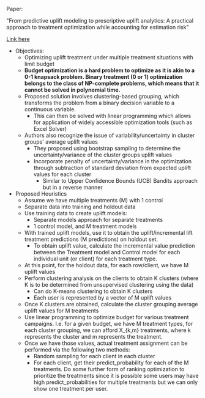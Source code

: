 Paper:

"From predictive uplift modeling to prescriptive uplift analytics:
A practical approach to treatment optimization while accounting for estimation risk"

[Link here](https://sci-hub.se/10.1057/jma.2015.5)

- Objectives:
    - Optimizing uplift treatment under multiple treatment situations with limit budget
    - __Budget optimization is a hard problem to optimize as it is akin to a 0-1 knapsack problem. Binary treatment (0 or 1) optimization belongs to the class of NP-complete problems, which means that it cannot be solved in polynomial time.__
    - Proposed solution involves clustering-based grouping, which transforms the problem from a binary decision variable to a continuous variable. 
        - This can then be solved with linear programming which allows for application of widely accessible optimization tools (such as Excel Solver)
    - Authors also recognize the issue of variability/uncertainty in cluster groups' average uplift values
        - They proposed using bootstrap sampling to determine the uncertainty/variance of the cluster groups uplift values
        - Incorporate penalty of uncertainty/variance in the optimization through subtraction of standard deviation from expected uplift values for each cluster
            - Similar to Upper Confidence Bounds (UCB) Bandits approach but in a reverse manner
- Proposed Heuristics
    - Assume we have multiple treatments (M) with 1 control
    - Separate data into training and holdout data
    - Use training data to create uplift models:
        - Separate models approach for separate treatments
        - 1 control model, and M treatment models
    - With trained uplift models, use it to obtain the uplift/incremental lift treatment predictions (M predictions) on holdout set.
        - To obtain uplift value, calculate the incremental value prediction between the Treatment model and Control model for each individual unit (or client) for each treatment type.
    - At this point, for the holdout data, for each row/client, we have M uplift values
    - Perform clustering analysis on the clients to obtain K clusters (where K is to be determined from unsupervised clustering using the data)
        - Can do K-means clustering to obtain K clusters
        - Each user is represented by a vector of M uplift values
    - Once K clusters are obtained, calculate the cluster grouping average uplift values for M treatments
    - Use linear programming to optimize budget for various treatment campaigns. I.e. for a given budget, we have M treatment types, for each cluster grouping, we can afford X_{k,m} treatments, where k represents the cluster and m represents the treatment.
    - Once we have those values, actual treatment assignment can be performed via the following two methods:
        - Random sampling for each client in each cluster
        - For each client, get their predict_probability for each of the M treatments. Do some further form of ranking optimization to prioritize the treatments since it is possible some users may have high predict_probabilities for multiple treatments but we can only show one treatment per user.
